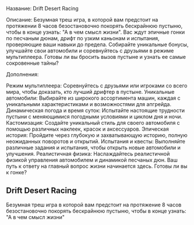Название: Drift Desert Racing

Описание: Безумная треш игра, в которой вам предстоит на протяжении 8 часов безостановочно покорять бескрайнюю пустыню, чтобы в конце узнать: "А в чем смысл жизни". Вас ждут эпичные гонки по песчаным дюнам, дрифт по узким каньонам и испытания, проверяющие ваши навыки до предела. Собирайте уникальные бонусы, улучшайте свои автомобили и соревнуйтесь с друзьями в режиме мультиплеера. Готовы ли вы бросить вызов пустыне и узнать ее самые сокровенные тайны?

Дополнения:

Режим мультиплеера: Соревнуйтесь с друзьями или игроками со всего мира, чтобы доказать, кто лучший дрифтер в пустыне.
Уникальные автомобили: Выбирайте из широкого ассортимента машин, каждая с уникальными характеристиками и возможностями для апгрейда.
Динамическая погода и время суток: Испытайте настоящие трудности пустыни с меняющимися погодными условиями и циклом дня и ночи.
Кастомизация: Создайте уникальный стиль для своего автомобиля с помощью различных наклеек, красок и аксессуаров.
Эпическая история: Пройдите через глубокую и захватывающую историю, полную неожиданных поворотов и открытий.
Испытания и квесты: Выполняйте различные задания и испытания, чтобы открыть новые автомобили и улучшения.
Реалистичная физика: Наслаждайтесь реалистичной физикой управления автомобилем и динамикой песчаных дюн.
Ваш путь к ответу на главный вопрос жизни начинается здесь. Готовы ли вы к гонке?

## Drift Desert Racing

Безумная треш игра в которой вам предстоит на протяжение 8 часов безостановочно покорять бескрайнюю пустыню, чтобы в конце узнать: "А в чем смысл жизни"
